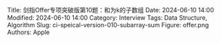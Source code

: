 Title: 剑指Offer专项突破版第10题：和为k的子数组
Date: 2024-06-10 14:00
Modified: 2024-06-10 14:00
Category: Interview
Tags: Data Structure, Algorithm
Slug: ci-speical-version-010-subarray-sum
Figure: offer.png
Authors: Apple